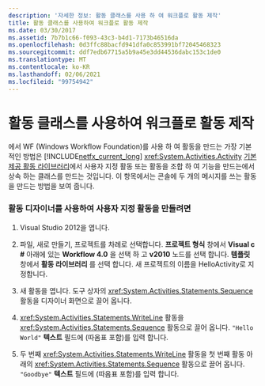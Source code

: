 ```yaml
---
description: '자세한 정보: 활동 클래스를 사용 하 여 워크플로 활동 제작'
title: 활동 클래스를 사용하여 워크플로 활동 제작
ms.date: 03/30/2017
ms.assetid: 7b7b1c66-f093-43c3-b4d1-7173b46516da
ms.openlocfilehash: 0d3ffc88bacfd941dfa0c853991bf72045468323
ms.sourcegitcommit: ddf7edb67715a5b9a45e3dd44536dabc153c1de0
ms.translationtype: MT
ms.contentlocale: ko-KR
ms.lasthandoff: 02/06/2021
ms.locfileid: "99754942"
---
```

# <a name="workflow-activity-authoring-using-the-activity-class"></a>활동 클래스를 사용하여 워크플로 활동 제작

에서 WF (Windows Workflow Foundation)를 사용 하 여 활동을 만드는 가장 기본적인 방법은 [!INCLUDE[netfx_current_long](../../../includes/netfx-current-long-md.md)] <xref:System.Activities.Activity> [기본 제공 활동 라이브러리](net-framework-4-5-built-in-activity-library.md)에서 사용자 지정 활동 또는 활동을 조합 하 여 기능을 만드는에서 상속 하는 클래스를 만드는 것입니다. 이 항목에서는 콘솔에 두 개의 메시지를 쓰는 활동을 만드는 방법을 보여 줍니다.

### <a name="to-create-a-custom-activity-using-the-activity-designer"></a>활동 디자이너를 사용하여 사용자 지정 활동을 만들려면

1. Visual Studio 2012을 엽니다.

2. 파일, 새로 만들기, 프로젝트를 차례로 선택합니다. **프로젝트 형식** 창에서 **Visual c #** 아래에 있는 **Workflow 4.0** 을 선택 하 고 **v2010** 노드를 선택 합니다. **템플릿** 창에서 **활동 라이브러리** 를 선택 합니다. 새 프로젝트의 이름을 HelloActivity로 지정합니다.

3. 새 활동을 엽니다.  도구 상자의 <xref:System.Activities.Statements.Sequence> 활동을 디자이너 화면으로 끌어 옵니다.

4. <xref:System.Activities.Statements.WriteLine> 활동을 <xref:System.Activities.Statements.Sequence> 활동으로 끌어 옵니다. `"Hello World"` **텍스트** 필드에 (따옴표 포함)를 입력 합니다.

5. 두 번째 <xref:System.Activities.Statements.WriteLine> 활동을 첫 번째 활동 아래의 <xref:System.Activities.Statements.Sequence> 활동으로 끌어 옵니다. `"Goodbye"` **텍스트** 필드에 (따옴표 포함)를 입력 합니다.
